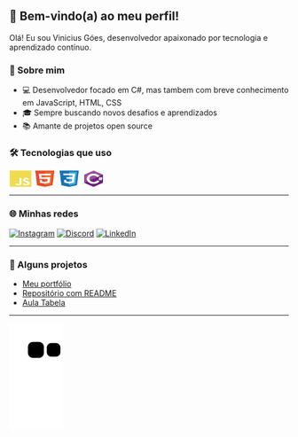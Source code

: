 ## 👋 Bem-vindo(a) ao meu perfil!

Olá! Eu sou Vinicius Góes, desenvolvedor apaixonado por tecnologia e aprendizado contínuo.

### 🚀 Sobre mim
- 💻 Desenvolvedor focado em C#, mas tambem com breve conhecimento em JavaScript, HTML, CSS
- 🎓 Sempre buscando novos desafios e aprendizados
- 📚 Amante de projetos open source

### 🛠️ Tecnologias que uso

<div style="display: inline_block">
  <img align="center" alt="Js" height="30" width="40" src="https://raw.githubusercontent.com/devicons/devicon/master/icons/javascript/javascript-plain.svg">
  <img align="center" alt="HTML" height="30" width="40" src="https://raw.githubusercontent.com/devicons/devicon/master/icons/html5/html5-original.svg">
  <img align="center" alt="CSS" height="30" width="40" src="https://raw.githubusercontent.com/devicons/devicon/master/icons/css3/css3-original.svg">
  <img align="center" alt="Csharp" height="30" width="40" src="https://raw.githubusercontent.com/devicons/devicon/master/icons/csharp/csharp-original.svg">
</div>

---

### 🌐 Minhas redes

[![Instagram](https://img.shields.io/badge/Instagram-%23E4405F?style=for-the-badge&logo=instagram&logoColor=white)](https://www.instagram.com/vinicius.goess)
[![Discord](https://img.shields.io/badge/Discord-7289DA?style=for-the-badge&logo=discord&logoColor=white)](https://discord.com/channels/@me)
[![LinkedIn](https://img.shields.io/badge/LinkedIn-%230077B5?style=for-the-badge&logo=linkedin&logoColor=white)](https://www.linkedin.com/in/vinicius-g%C3%B3es-87a30b1a3/)

---

### 📌 Alguns projetos

- [Meu portfólio](https://github.com/vinicius-goess/minhas-habilidades)
- [Repositório com README](https://github.com/vinicius-goess/repositorio-com-readme)
- [Aula Tabela](https://github.com/vinicius-goess/aula-tabela)

---

![Snake animation](https://github.com/vinicius-goess/vinicius-goess/blob/output/github-contribution-grid-snake.svg)
